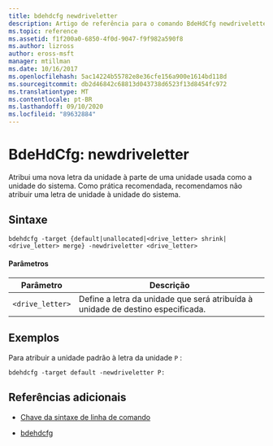 ```yaml
---
title: bdehdcfg newdriveletter
description: Artigo de referência para o comando BdeHdCfg newdriveletter, que atribui uma nova letra da unidade à parte de uma unidade usada como a unidade do sistema.
ms.topic: reference
ms.assetid: f1f200a0-6850-4f0d-9047-f9f982a590f8
ms.author: lizross
author: eross-msft
manager: mtillman
ms.date: 10/16/2017
ms.openlocfilehash: 5ac14224b55782e8e36cfe156a900e1614bd118d
ms.sourcegitcommit: db2d46842c68813d043738d6523f13d8454fc972
ms.translationtype: MT
ms.contentlocale: pt-BR
ms.lasthandoff: 09/10/2020
ms.locfileid: "89632884"
---
```

# <a name="bdehdcfg-newdriveletter"></a>BdeHdCfg: newdriveletter

Atribui uma nova letra da unidade à parte de uma unidade usada como a unidade do sistema. Como prática recomendada, recomendamos não atribuir uma letra de unidade à unidade do sistema.

## <a name="syntax"></a>Sintaxe

```
bdehdcfg -target {default|unallocated|<drive_letter> shrink|<drive_letter> merge} -newdriveletter <drive_letter>
```

#### <a name="parameters"></a>Parâmetros

| Parâmetro | Descrição |
| ---------| ----------- |
| `<drive_letter>` | Define a letra da unidade que será atribuída à unidade de destino especificada. |

## <a name="examples"></a>Exemplos

Para atribuir a unidade padrão à letra da unidade `P` :

```
bdehdcfg -target default -newdriveletter P:
```

## <a name="additional-references"></a>Referências adicionais

- [Chave da sintaxe de linha de comando](command-line-syntax-key.md)

- [bdehdcfg](bdehdcfg.md)
